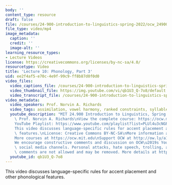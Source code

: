 ```yaml
---
body: ''
content_type: resource
draft: false
file: /courses/24-900-introduction-to-linguistics-spring-2022/ocw_24900_lecture10_2022mar08_360p_16_9.mp4
file_type: video/mp4
image_metadata:
  caption: ''
  credit: ''
  image-alt: ''
learning_resource_types:
- Lecture Videos
license: https://creativecommons.org/licenses/by-nc-sa/4.0/
resourcetype: Video
title: 'Lecture 10: Phonology, Part 3'
uid: ee2f4af5-e70c-4e9f-99c9-ff8b87d0f0d0
video_files:
  video_captions_file: /courses/24-900-introduction-to-linguistics-spring-2022/1qrLzq7wII0saS3YIZTqp0YusgM1HH7vQ_transcript.webvtt
  video_thumbnail_file: https://img.youtube.com/vi/qb1U3_Q-7o8/default.jpg
  video_transcript_file: /courses/24-900-introduction-to-linguistics-spring-2022/1qrLzq7wII0saS3YIZTqp0YusgM1HH7vQ_transcript.pdf
video_metadata:
  video_speakers: Prof. Norvin A. Richards
  video_tags: assimilation, vowel harmony, ranked constraints, syllable weight
  youtube_description: "MIT 24.900 Introduction to Linguistics, Spring 2022\nInstructor:\
    \ Prof. Norvin A. Richards\nView the complete course: https://ocw.mit.edu/courses/introduction-to-linguistics-spring-2022/\n\
    YouTube Playlist: https://www.youtube.com/playlist?list=PLUl4u3cNGP63BZGNOqrF2qf_yxOjuG35j\n\
    This video discusses language-specific rules for accent placement and other phonological\
    \ features.\nLicense: Creative Commons BY-NC-SA\nMore information at https://ocw.mit.edu/terms\n\
    More courses at https://ocw.mit.edu\nSupport OCW at http://ow.ly/a1If50zVRlQ\n\
    We encourage constructive comments and discussion on OCW\u2019s YouTube and other\
    \ social media channels. Personal attacks, hate speech, trolling, and inappropriate\
    \ comments are not allowed and may be removed. More details at https://ocw.mit.edu/comments.\n"
  youtube_id: qb1U3_Q-7o8
---
```

This video discusses language-specific rules for accent placement and other phonological features.